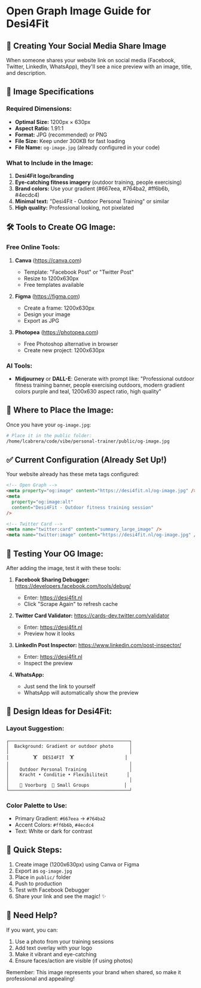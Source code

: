 # Open Graph Image Guide for Desi4Fit

## 🎨 Creating Your Social Media Share Image

When someone shares your website link on social media (Facebook, Twitter, LinkedIn, WhatsApp), they'll see a nice preview with an image, title, and description.

## 📐 Image Specifications

### Required Dimensions:

- **Optimal Size:** 1200px × 630px
- **Aspect Ratio:** 1.91:1
- **Format:** JPG (recommended) or PNG
- **File Size:** Keep under 300KB for fast loading
- **File Name:** `og-image.jpg` (already configured in your code)

### What to Include in the Image:

1. **Desi4Fit logo/branding**
2. **Eye-catching fitness imagery** (outdoor training, people exercising)
3. **Brand colors:** Use your gradient (#667eea, #764ba2, #ff6b6b, #4ecdc4)
4. **Minimal text:** "Desi4Fit - Outdoor Personal Training" or similar
5. **High quality:** Professional looking, not pixelated

## 🛠️ Tools to Create OG Image:

### Free Online Tools:

1. **Canva** (https://canva.com)
   - Template: "Facebook Post" or "Twitter Post"
   - Resize to 1200x630px
   - Free templates available

2. **Figma** (https://figma.com)
   - Create a frame: 1200x630px
   - Design your image
   - Export as JPG

3. **Photopea** (https://photopea.com)
   - Free Photoshop alternative in browser
   - Create new project: 1200x630px

### AI Tools:

- **Midjourney** or **DALL-E**: Generate with prompt like:
  "Professional outdoor fitness training banner, people exercising outdoors, modern gradient colors purple and teal, 1200x630 aspect ratio, high quality"

## 📍 Where to Place the Image:

Once you have your `og-image.jpg`:

```bash
# Place it in the public folder:
/home/lcabrera/code/vibe/personal-trainer/public/og-image.jpg
```

## ✅ Current Configuration (Already Set Up!)

Your website already has these meta tags configured:

```html
<!-- Open Graph -->
<meta property="og:image" content="https://desi4fit.nl/og-image.jpg" />
<meta
  property="og:image:alt"
  content="Desi4Fit - Outdoor fitness training session"
/>

<!-- Twitter Card -->
<meta name="twitter:card" content="summary_large_image" />
<meta name="twitter:image" content="https://desi4fit.nl/og-image.jpg" />
```

## 🧪 Testing Your OG Image:

After adding the image, test it with these tools:

1. **Facebook Sharing Debugger:**
   https://developers.facebook.com/tools/debug/
   - Enter: https://desi4fit.nl
   - Click "Scrape Again" to refresh cache

2. **Twitter Card Validator:**
   https://cards-dev.twitter.com/validator
   - Enter: https://desi4fit.nl
   - Preview how it looks

3. **LinkedIn Post Inspector:**
   https://www.linkedin.com/post-inspector/
   - Enter: https://desi4fit.nl
   - Inspect the preview

4. **WhatsApp:**
   - Just send the link to yourself
   - WhatsApp will automatically show the preview

## 📝 Design Ideas for Desi4Fit:

### Layout Suggestion:

```
┌─────────────────────────────────────────────┐
│  Background: Gradient or outdoor photo      │
│                                             │
│         🏋️  DESI4FIT  🏋️                   │
│                                             │
│    Outdoor Personal Training                │
│    Kracht • Conditie • Flexibiliteit       │
│                                             │
│    📍 Voorburg  💪 Small Groups             │
└─────────────────────────────────────────────┘
```

### Color Palette to Use:

- Primary Gradient: `#667eea` → `#764ba2`
- Accent Colors: `#ff6b6b`, `#4ecdc4`
- Text: White or dark for contrast

## 🚀 Quick Steps:

1. Create image (1200x630px) using Canva or Figma
2. Export as `og-image.jpg`
3. Place in `public/` folder
4. Push to production
5. Test with Facebook Debugger
6. Share your link and see the magic! ✨

## 📸 Need Help?

If you want, you can:

1. Use a photo from your training sessions
2. Add text overlay with your logo
3. Make it vibrant and eye-catching
4. Ensure faces/action are visible (if using photos)

Remember: This image represents your brand when shared, so make it professional and appealing!
